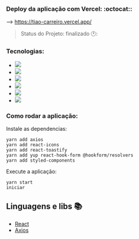  ### Deploy da aplicação com Vercel: :octocat:: 
 --> https://tiao-carreiro.vercel.app/

> Status do Projeto: finalizado 🕐:

### Tecnologias:
- <img src="https://img.shields.io/static/v1?label=react&message=framework&color=blue&style=for-the-badge&logo=REACT"/>
- <img src="https://img.shields.io/static/v1?label=Hooks&message=react&color=blue&style=for-the-badge&logo=REACT"/>
- <img src="https://img.shields.io/static/v1?label=axios&message=Request&color=blueviolet&style=for-the-badge&logo=AXIOS"/>
- <img src="https://img.shields.io/static/v1?label=javascript&message=Programming%20language&color=yellow&style=for-the-badge&logo=JAVASCRIPT"/>
- <img src="https://img.shields.io/static/v1?label=styled-components&message=LIB&color=red&style=for-the-badge&logo=styled-components"/>
- <img src="https://img.shields.io/static/v1?label=jsx&message=Markup&language&color=orange&style=for-the-badge&logo=JSX"/>


### Como rodar a aplicação:

Instale as dependencias:
```
yarn add axios
yarn add react-icons
yarn add react-toastify
yarn add yup react-hook-form @hookform/resolvers
yarn add styled-components
```
Execute a aplicação:
```
yarn start
iniciar
```

## Linguagens e libs :books:

- [React](https://pt-br.reactjs.org/)
- [Axios](https://www.npmjs.com/package/axios)
